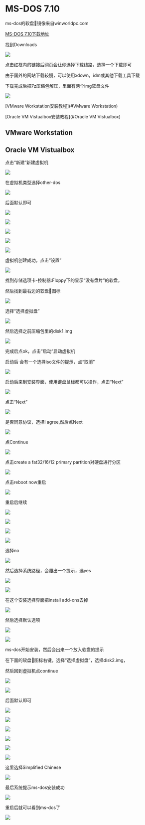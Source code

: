 # MS-DOS 7.10

ms-dos的软盘💾镜像来自winworldpc.com

[MS-DOS 7.10下载地址](https://winworldpc.com/product/ms-dos/7x)

找到Downloads

![](pic\dos71_1.png)

点击红框内的链接后网页会让你选择下载线路，选择一个下载即可

由于国外的网站下载较慢，可以使用xdown，idm或其他下载工具下载

下载完成后把7z压缩包解压，里面有两个img软盘文件

![](pic\dos71_11.png)

[VMware Workstation安装教程](#VMware Workstation)

[Oracle VM Vistualbox安装教程](#Oracle VM Vistualbox)

## VMware Workstation

## Oracle VM Vistualbox

点击“新建”新建虚拟机

![](pic\dos71_2.png)

在虚拟机类型选择other-dos

![](pic\dos71_3.png)

后面默认即可

![](pic\dos71_4.png)

![](pic\dos71_5.png)

![](pic\dos71_6.png)

![](pic\dos71_7.png)

![](pic\dos71_8.png)

虚拟机创建成功，点击“设置”

![](pic\dos71_9.png)

找到存储选项卡-控制器:Floppy下的显示“没有盘片”的软盘，

然后找到最右边的软盘💾图标

![](pic\dos71_10.png)

选择“选择虚拟盘”

![](pic\dos71_12.png)

然后选择之前压缩包里的disk1.img

![](pic\dos71_13.png)

完成后点ok，点击“启动”启动虚拟机

启动后	会有一个选择iso文件的提示，点“取消”

![](D:\documents\prj\InstallGuide\pic\dos71_14.png)

启动后来到安装界面，使用键盘鼠标都可以操作，点击“Next”

![](pic\dos71_15.png)

点击“Next”

![](pic\dos71_16.png)

是否同意协议，选择I agree,然后点Next

![](pic\dos71_17.png)

点Continue

![](pic\dos71_18.png)

点击create a fat32/16/12 primary partition对硬盘进行分区

![](pic\dos71_19.png)

点击reboot now重启

![](pic\dos71_20.png)

重启后继续

![](pic\dos71_21.png)

![](pic\dos71_22.png)

![](pic\dos71_23.png)

![](pic\dos71_24.png)

选择no

![](pic\dos71_25.png)

然后选择系统路径，会蹦出一个提示，选yes

![](pic\dos71_26.png)

![](pic\dos71_27.png)

在这个安装选择界面把install add-ons去掉

![](pic\dos71_28.png)

然后选择默认选项

![](pic\dos71_29.png)

![](pic\dos71_30.png)

ms-dos开始安装，然后会出来一个放入软盘的提示

在下面的软盘💾图标右键，选择“选择虚拟盘”，选择disk2.img，

然后回到虚拟机点continue

![](pic\dos71_31.png)

![](pic\dos71_32.png)

后面默认即可

![](pic\dos71_33.png)

![](pic\dos71_34.png)

![](pic\dos71_35.png)

![](pic\dos71_36.png)

![](pic\dos71_37.png)

![](pic\dos71_38.png)

这里选择Simplified Chinese

![](pic\dos71_39.png)

最后系统提示ms-dos安装成功

![](pic\dos71_40.png)

重启后就可以看到ms-dos了

![](pic\dos71_41.png)
